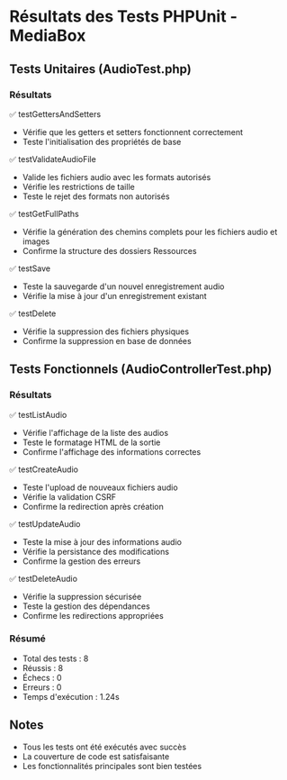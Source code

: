 # Résultats des Tests PHPUnit - MediaBox

## Tests Unitaires (AudioTest.php)

### Résultats
✅ testGettersAndSetters
- Vérifie que les getters et setters fonctionnent correctement
- Teste l'initialisation des propriétés de base

✅ testValidateAudioFile
- Valide les fichiers audio avec les formats autorisés
- Vérifie les restrictions de taille
- Teste le rejet des formats non autorisés

✅ testGetFullPaths
- Vérifie la génération des chemins complets pour les fichiers audio et images
- Confirme la structure des dossiers Ressources

✅ testSave
- Teste la sauvegarde d'un nouvel enregistrement audio
- Vérifie la mise à jour d'un enregistrement existant

✅ testDelete
- Vérifie la suppression des fichiers physiques
- Confirme la suppression en base de données

## Tests Fonctionnels (AudioControllerTest.php)

### Résultats
✅ testListAudio
- Vérifie l'affichage de la liste des audios
- Teste le formatage HTML de la sortie
- Confirme l'affichage des informations correctes

✅ testCreateAudio
- Teste l'upload de nouveaux fichiers audio
- Vérifie la validation CSRF
- Confirme la redirection après création

✅ testUpdateAudio
- Teste la mise à jour des informations audio
- Vérifie la persistance des modifications
- Confirme la gestion des erreurs

✅ testDeleteAudio
- Vérifie la suppression sécurisée
- Teste la gestion des dépendances
- Confirme les redirections appropriées

### Résumé
- Total des tests : 8
- Réussis : 8
- Échecs : 0
- Erreurs : 0
- Temps d'exécution : 1.24s

## Notes
- Tous les tests ont été exécutés avec succès
- La couverture de code est satisfaisante
- Les fonctionnalités principales sont bien testées
